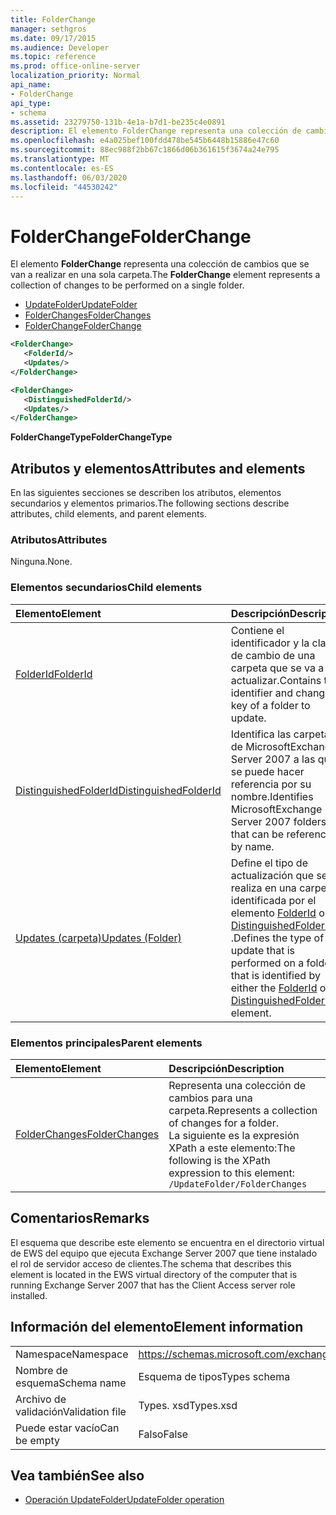 ```yaml
---
title: FolderChange
manager: sethgros
ms.date: 09/17/2015
ms.audience: Developer
ms.topic: reference
ms.prod: office-online-server
localization_priority: Normal
api_name:
- FolderChange
api_type:
- schema
ms.assetid: 23279750-131b-4e1a-b7d1-be235c4e0891
description: El elemento FolderChange representa una colección de cambios que se van a realizar en una sola carpeta.
ms.openlocfilehash: e4a025bef100fdd478be545b6448b15886e47c60
ms.sourcegitcommit: 88ec988f2bb67c1866d06b361615f3674a24e795
ms.translationtype: MT
ms.contentlocale: es-ES
ms.lasthandoff: 06/03/2020
ms.locfileid: "44530242"
---
```

# <a name="folderchange"></a><span data-ttu-id="9d634-103">FolderChange</span><span class="sxs-lookup"><span data-stu-id="9d634-103">FolderChange</span></span>

<span data-ttu-id="9d634-104">El elemento **FolderChange** representa una colección de cambios que se van a realizar en una sola carpeta.</span><span class="sxs-lookup"><span data-stu-id="9d634-104">The **FolderChange** element represents a collection of changes to be performed on a single folder.</span></span> 
  
- [<span data-ttu-id="9d634-105">UpdateFolder</span><span class="sxs-lookup"><span data-stu-id="9d634-105">UpdateFolder</span></span>](updatefolder.md) 
- [<span data-ttu-id="9d634-106">FolderChanges</span><span class="sxs-lookup"><span data-stu-id="9d634-106">FolderChanges</span></span>](folderchanges.md) 
- [<span data-ttu-id="9d634-107">FolderChange</span><span class="sxs-lookup"><span data-stu-id="9d634-107">FolderChange</span></span>](folderchange.md)
  
```xml
<FolderChange>
   <FolderId/>
   <Updates/>
</FolderChange>
```

```xml
<FolderChange>
   <DistinguishedFolderId/>
   <Updates/>
</FolderChange>
```

<span data-ttu-id="9d634-108">**FolderChangeType**</span><span class="sxs-lookup"><span data-stu-id="9d634-108">**FolderChangeType**</span></span>

## <a name="attributes-and-elements"></a><span data-ttu-id="9d634-109">Atributos y elementos</span><span class="sxs-lookup"><span data-stu-id="9d634-109">Attributes and elements</span></span>

<span data-ttu-id="9d634-110">En las siguientes secciones se describen los atributos, elementos secundarios y elementos primarios.</span><span class="sxs-lookup"><span data-stu-id="9d634-110">The following sections describe attributes, child elements, and parent elements.</span></span>
  
### <a name="attributes"></a><span data-ttu-id="9d634-111">Atributos</span><span class="sxs-lookup"><span data-stu-id="9d634-111">Attributes</span></span>

<span data-ttu-id="9d634-112">Ninguna.</span><span class="sxs-lookup"><span data-stu-id="9d634-112">None.</span></span>
  
### <a name="child-elements"></a><span data-ttu-id="9d634-113">Elementos secundarios</span><span class="sxs-lookup"><span data-stu-id="9d634-113">Child elements</span></span>

|<span data-ttu-id="9d634-114">**Elemento**</span><span class="sxs-lookup"><span data-stu-id="9d634-114">**Element**</span></span>|<span data-ttu-id="9d634-115">**Descripción**</span><span class="sxs-lookup"><span data-stu-id="9d634-115">**Description**</span></span>|
|:-----|:-----|
|[<span data-ttu-id="9d634-116">FolderId</span><span class="sxs-lookup"><span data-stu-id="9d634-116">FolderId</span></span>](folderid.md) <br/> |<span data-ttu-id="9d634-117">Contiene el identificador y la clave de cambio de una carpeta que se va a actualizar.</span><span class="sxs-lookup"><span data-stu-id="9d634-117">Contains the identifier and change key of a folder to update.</span></span>  <br/> |
|[<span data-ttu-id="9d634-118">DistinguishedFolderId</span><span class="sxs-lookup"><span data-stu-id="9d634-118">DistinguishedFolderId</span></span>](distinguishedfolderid.md) <br/> |<span data-ttu-id="9d634-119">Identifica las carpetas de MicrosoftExchange Server 2007 a las que se puede hacer referencia por su nombre.</span><span class="sxs-lookup"><span data-stu-id="9d634-119">Identifies MicrosoftExchange Server 2007 folders that can be referenced by name.</span></span>  <br/> |
|[<span data-ttu-id="9d634-120">Updates (carpeta)</span><span class="sxs-lookup"><span data-stu-id="9d634-120">Updates (Folder)</span></span>](updates-folder.md) <br/> |<span data-ttu-id="9d634-121">Define el tipo de actualización que se realiza en una carpeta identificada por el elemento [FolderId](folderid.md) o [DistinguishedFolderId](distinguishedfolderid.md) .</span><span class="sxs-lookup"><span data-stu-id="9d634-121">Defines the type of update that is performed on a folder that is identified by either the [FolderId](folderid.md) or [DistinguishedFolderId](distinguishedfolderid.md) element.</span></span>  <br/> |
   
### <a name="parent-elements"></a><span data-ttu-id="9d634-122">Elementos principales</span><span class="sxs-lookup"><span data-stu-id="9d634-122">Parent elements</span></span>

|<span data-ttu-id="9d634-123">**Elemento**</span><span class="sxs-lookup"><span data-stu-id="9d634-123">**Element**</span></span>|<span data-ttu-id="9d634-124">**Descripción**</span><span class="sxs-lookup"><span data-stu-id="9d634-124">**Description**</span></span>|
|:-----|:-----|
|[<span data-ttu-id="9d634-125">FolderChanges</span><span class="sxs-lookup"><span data-stu-id="9d634-125">FolderChanges</span></span>](folderchanges.md) <br/> |<span data-ttu-id="9d634-126">Representa una colección de cambios para una carpeta.</span><span class="sxs-lookup"><span data-stu-id="9d634-126">Represents a collection of changes for a folder.</span></span>  <br/> <span data-ttu-id="9d634-127">La siguiente es la expresión XPath a este elemento:</span><span class="sxs-lookup"><span data-stu-id="9d634-127">The following is the XPath expression to this element:</span></span>  <br/>  `/UpdateFolder/FolderChanges` <br/> |
   
## <a name="remarks"></a><span data-ttu-id="9d634-128">Comentarios</span><span class="sxs-lookup"><span data-stu-id="9d634-128">Remarks</span></span>

<span data-ttu-id="9d634-129">El esquema que describe este elemento se encuentra en el directorio virtual de EWS del equipo que ejecuta Exchange Server 2007 que tiene instalado el rol de servidor acceso de clientes.</span><span class="sxs-lookup"><span data-stu-id="9d634-129">The schema that describes this element is located in the EWS virtual directory of the computer that is running Exchange Server 2007 that has the Client Access server role installed.</span></span>
  
## <a name="element-information"></a><span data-ttu-id="9d634-130">Información del elemento</span><span class="sxs-lookup"><span data-stu-id="9d634-130">Element information</span></span>

|||
|:-----|:-----|
|<span data-ttu-id="9d634-131">Namespace</span><span class="sxs-lookup"><span data-stu-id="9d634-131">Namespace</span></span>  <br/> |https://schemas.microsoft.com/exchange/services/2006/types  <br/> |
|<span data-ttu-id="9d634-132">Nombre de esquema</span><span class="sxs-lookup"><span data-stu-id="9d634-132">Schema name</span></span>  <br/> |<span data-ttu-id="9d634-133">Esquema de tipos</span><span class="sxs-lookup"><span data-stu-id="9d634-133">Types schema</span></span>  <br/> |
|<span data-ttu-id="9d634-134">Archivo de validación</span><span class="sxs-lookup"><span data-stu-id="9d634-134">Validation file</span></span>  <br/> |<span data-ttu-id="9d634-135">Types. xsd</span><span class="sxs-lookup"><span data-stu-id="9d634-135">Types.xsd</span></span>  <br/> |
|<span data-ttu-id="9d634-136">Puede estar vacío</span><span class="sxs-lookup"><span data-stu-id="9d634-136">Can be empty</span></span>  <br/> |<span data-ttu-id="9d634-137">Falso</span><span class="sxs-lookup"><span data-stu-id="9d634-137">False</span></span>  <br/> |
   
## <a name="see-also"></a><span data-ttu-id="9d634-138">Vea también</span><span class="sxs-lookup"><span data-stu-id="9d634-138">See also</span></span>

- [<span data-ttu-id="9d634-139">Operación UpdateFolder</span><span class="sxs-lookup"><span data-stu-id="9d634-139">UpdateFolder operation</span></span>](updatefolder-operation.md)

